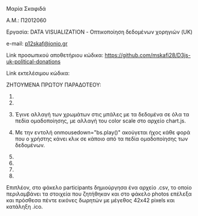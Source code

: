 Μαρία Σκαφιδά

Α.Μ.: Π2012060

Εργασία: DATA VISUALIZATION - Οπτικοποίηση δεδομένων χορηγιών (UK)

e-mail: p12skaf@ionio.gr

Link προσωπικού αποθετήριου κώδικα: https://github.com/mskafi28/D3js-uk-political-donations

Link εκτελέσιμου κώδικα:


ΖΗΤΟΥΜΕΝΑ ΠΡΩΤΟΥ ΠΑΡΑΔΟΤΕΟΥ:

1)
2)

3) Έγινε αλλαγή των χρωμάτων στις μπάλες με τα δεδομένα σε όλα τα πεδία ομαδοποίησης, με αλλαγή του color scale στο αρχείο chart.js.

4) Με την εντολή onmousedown="bs.play()" ακούγεται ήχος κάθε φορά που ο χρήστης κάνει κλικ σε κάποιο από τα πεδία ομαδοποίησης των δεδομένων.

5)
6)
7)
8)

Επιπλέον, στο φάκελο participants δημιούργησα ένα αρχείο .csv, το οποίο περιλαμβάνει τα στοιχεία που ζητήθηκαν και στο φάκελο photos επέλεξα και πρόσθεσα πέντε εικόνες δωρητών με μέγεθος 42x42 pixels και κατάληξη .ico.

